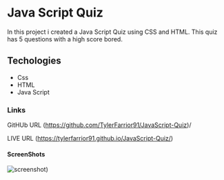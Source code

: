 # Java Script Quiz
In this project i created a Java Script Quiz using CSS and HTML. This quiz has 5 questions with a high score bored. 
## Techologies
* Css
* HTML
* Java Script 

### Links
GitHUb URL (https://github.com/TylerFarrior91/JavaScript-Quiz)/

LIVE URL (https://tylerfarrior91.github.io/JavaScript-Quiz/)
#### ScreenShots
![screenshot](<images/Screenshot 2023-07-24 at 6.56.12 PM.png>))
